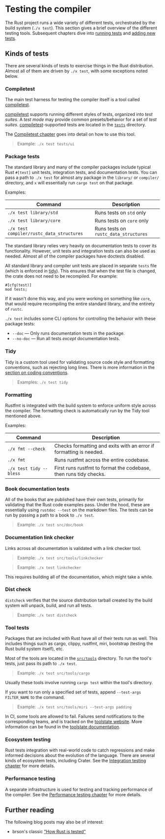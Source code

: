 # Testing the compiler

<!-- toc -->

The Rust project runs a wide variety of different tests, orchestrated by the
build system (`./x test`). This section gives a brief overview of the different
testing tools. Subsequent chapters dive into [running tests](running.md) and
[adding new tests](adding.md).

## Kinds of tests

There are several kinds of tests to exercise things in the Rust distribution.
Almost all of them are driven by `./x test`, with some exceptions noted below.

### Compiletest

The main test harness for testing the compiler itself is a tool called
[compiletest].

[compiletest] supports running different styles of tests, organized into *test
suites*. A *test mode* may provide common presets/behavior for a set of *test
suites*. [compiletest]-supported tests are located in the [`tests`] directory.

The [Compiletest chapter][compiletest] goes into detail on how to use this tool.

> Example: `./x test tests/ui`

[compiletest]: compiletest.md
[`tests`]: https://github.com/rust-lang/rust/tree/master/tests

### Package tests

The standard library and many of the compiler packages include typical Rust
`#[test]` unit tests, integration tests, and documentation tests. You can pass a
path to `./x test` for almost any package in the `library/` or `compiler/`
directory, and `x` will essentially run `cargo test` on that package.

Examples:

| Command                                   | Description                           |
| ----------------------------------------- | ------------------------------------- |
| `./x test library/std`                    | Runs tests on `std` only              |
| `./x test library/core`                   | Runs tests on `core` only             |
| `./x test compiler/rustc_data_structures` | Runs tests on `rustc_data_structures` |

The standard library relies very heavily on documentation tests to cover its
functionality. However, unit tests and integration tests can also be used as
needed. Almost all of the compiler packages have doctests disabled.

All standard library and compiler unit tests are placed in separate `tests` file
(which is enforced in [tidy][tidy-unit-tests]). This ensures that when the test
file is changed, the crate does not need to be recompiled. For example:

```rust,ignore
#[cfg(test)]
mod tests;
```

If it wasn't done this way, and you were working on something like `core`, that
would require recompiling the entire standard library, and the entirety of
`rustc`.

`./x test` includes some CLI options for controlling the behavior with these
package tests:

* `--doc` — Only runs documentation tests in the package.
* `--no-doc` — Run all tests *except* documentation tests.

[tidy-unit-tests]: https://github.com/rust-lang/rust/blob/master/src/tools/tidy/src/unit_tests.rs

### Tidy

Tidy is a custom tool used for validating source code style and formatting
conventions, such as rejecting long lines. There is more information in the
[section on coding conventions](../conventions.md#formatting).

> Examples: `./x test tidy`


### Formatting

Rustfmt is integrated with the build system to enforce uniform style across the
compiler. The formatting check is automatically run by the Tidy tool mentioned
above.

Examples:

| Command                 | Description                                                        |
| ----------------------- | ------------------------------------------------------------------ |
| `./x fmt --check`       | Checks formatting and exits with an error if formatting is needed. |
| `./x fmt`               | Runs rustfmt across the entire codebase.                           |
| `./x test tidy --bless` | First runs rustfmt to format the codebase, then runs tidy checks.  |

### Book documentation tests

All of the books that are published have their own tests, primarily for
validating that the Rust code examples pass. Under the hood, these are
essentially using `rustdoc --test` on the markdown files. The tests can be run
by passing a path to a book to `./x test`.

> Example: `./x test src/doc/book`

### Documentation link checker

Links across all documentation is validated with a link checker tool.

> Example: `./x test src/tools/linkchecker`

> Example: `./x test linkchecker`

This requires building all of the documentation, which might take a while.

### Dist check

`distcheck` verifies that the source distribution tarball created by the build
system will unpack, build, and run all tests.

> Example: `./x test distcheck`

### Tool tests

Packages that are included with Rust have all of their tests run as well. This
includes things such as cargo, clippy, rustfmt, miri, bootstrap (testing the
Rust build system itself), etc.

Most of the tools are located in the [`src/tools`] directory. To run the tool's
tests, just pass its path to `./x test`.

> Example: `./x test src/tools/cargo`

Usually these tools involve running `cargo test` within the tool's directory.

If you want to run only a specified set of tests, append `--test-args
FILTER_NAME` to the command.

> Example: `./x test src/tools/miri --test-args padding`

In CI, some tools are allowed to fail. Failures send notifications to the
corresponding teams, and is tracked on the [toolstate website]. More information
can be found in the [toolstate documentation].

[`src/tools`]: https://github.com/rust-lang/rust/tree/master/src/tools/
[toolstate documentation]: https://forge.rust-lang.org/infra/toolstate.html
[toolstate website]: https://rust-lang-nursery.github.io/rust-toolstate/

### Ecosystem testing

Rust tests integration with real-world code to catch regressions and make
informed decisions about the evolution of the language. There are several kinds
of ecosystem tests, including Crater. See the [Integration testing
chapter](integration.md) for more details.

### Performance testing

A separate infrastructure is used for testing and tracking performance of the
compiler. See the [Performance testing chapter](perf.md) for more details.

## Further reading

The following blog posts may also be of interest:

- brson's classic ["How Rust is tested"][howtest]

[howtest]: https://brson.github.io/2017/07/10/how-rust-is-tested
